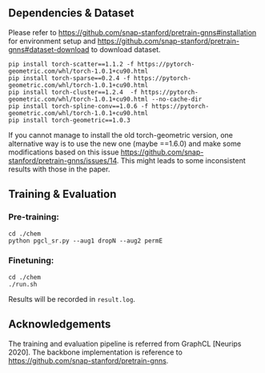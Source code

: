 ## Dependencies & Dataset

Please refer to https://github.com/snap-stanford/pretrain-gnns#installation for environment setup and https://github.com/snap-stanford/pretrain-gnns#dataset-download to download dataset.

```
pip install torch-scatter==1.1.2 -f https://pytorch-geometric.com/whl/torch-1.0.1+cu90.html
pip install torch-sparse==0.2.4 -f https://pytorch-geometric.com/whl/torch-1.0.1+cu90.html
pip install torch-cluster==1.2.4  -f https://pytorch-geometric.com/whl/torch-1.0.1+cu90.html --no-cache-dir 
pip install torch-spline-conv==1.0.6 -f https://pytorch-geometric.com/whl/torch-1.0.1+cu90.html
pip install torch-geometric==1.0.3
```
If you cannot manage to install the old torch-geometric version, one alternative way is to use the new one (maybe ==1.6.0) and make some modifications based on this issue https://github.com/snap-stanford/pretrain-gnns/issues/14.
This might leads to some inconsistent results with those in the paper.

## Training & Evaluation
### Pre-training: ###
```
cd ./chem
python pgcl_sr.py --aug1 dropN --aug2 permE
```

### Finetuning: ###
```
cd ./chem
./run.sh
```
Results will be recorded in ```result.log```.


## Acknowledgements

The training and evaluation pipeline is referred from GraphCL [Neurips 2020]. The backbone implementation is reference to https://github.com/snap-stanford/pretrain-gnns.
